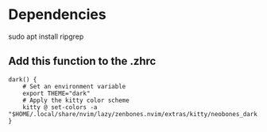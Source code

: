 # Dependencies

sudo apt install ripgrep

## Add this function to the .zhrc


```
dark() {
    # Set an environment variable
    export THEME="dark"
    # Apply the kitty color scheme
    kitty @ set-colors -a "$HOME/.local/share/nvim/lazy/zenbones.nvim/extras/kitty/neobones_dark.conf"
}
```


